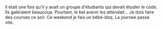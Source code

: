 Il était une fois qu'il y avait un groupe d'étudiants qui devait étudier le code. Ils galéraient beaucoup. Pourtant, le bel avenir les attendait...
Je dois faire des courses ce soir.
Ce weekend je fais un bébé-bbq.
La journee passe vite.
